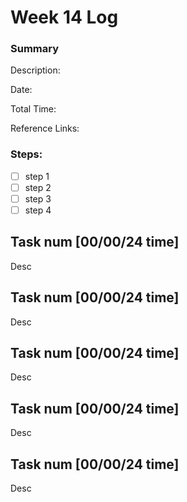 # Week 14 Log
### Summary

Description:

Date:

Total Time:

Reference Links:

### Steps:
- [ ] step 1
- [ ] step 2
- [ ] step 3
- [ ] step 4

## Task num [00/00/24 time]

Desc

## Task num [00/00/24 time]

Desc

## Task num [00/00/24 time]

Desc

## Task num [00/00/24 time]

Desc

## Task num [00/00/24 time]

Desc
